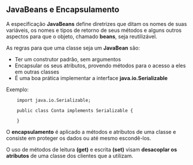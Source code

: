 ## JavaBeans e Encapsulamento

A especificação **JavaBeans** define diretrizes que ditam os nomes de suas variáveis, os nomes e tipos de retorno de seus métodos e alguns outros aspectos para que o objeto, chamado **beans**, seja reutilizável.

As regras para que uma classe seja um **JavaBean** são:

- Ter um construtor padrão, sem argumentos
- Encapsular os seus atributos, provendo métodos para o acesso a eles em outras classes
- É uma boa prática implementar a interface **java.io.Serializable**

Exemplo:

```
    import java.io.Serializable;

    public class Conta implements Serializable {

    }
```

O **encapsulamento** é aplicado a métodos e atributos de uma classe e consiste em proteger os dados ou até mesmo escondê-los.

O uso de métodos de leitura **(get)** e escrita **(set)** visam **desacoplar os atributos** de uma classe dos clientes que a utilizam.